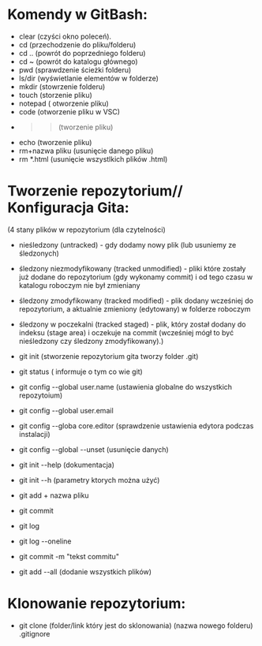 # Komendy w GitBash: #
- clear (czyści okno poleceń).
- cd (przechodzenie do pliku/folderu)
- cd .. (powrót do poprzedniego folderu)
- cd ~ (powrót do katalogu głównego)
- pwd (sprawdzenie ścieżki folderu)
- ls/dir (wyświetlanie elementów w folderze)
- mkdir (stowrzenie folderu)
- touch (storzenie pliku)
- notepad ( otworzenie pliku)
- code (otworzenie pliku w VSC)
- >> (tworzenie pliku)
- echo (tworzenie pliku)
- rm+nazwa pliku (usunięcie danego pliku)
- rm *.html (usunięcie wszystlkich plików  .html)

# Tworzenie repozytorium// Konfiguracja Gita: #
(4 stany plików w repozytorium (dla czytelności)
- nieśledzony (untracked) - gdy dodamy nowy plik (lub usuniemy ze
śledzonych)
- śledzony niezmodyfikowany (tracked unmodified) - pliki które zostały już
dodane do repozytorium (gdy wykonamy commit) i od tego czasu w
katalogu roboczym nie był zmieniany
- śledzony zmodyfikowany (tracked modified) - plik dodany wcześniej do
repozytorium, a aktualnie zmieniony (edytowany) w folderze roboczym
- śledzony w poczekalni (tracked staged) - plik, który został dodany do
indeksu (stage area) i oczekuje na commit (wcześniej mógł to być
nieśledzony czy śledzony zmodyfikowany).)


- git init (stworzenie repozytorium gita tworzy folder .git)
- git status ( informuje o tym co wie git)

- git config --global user.name (ustawienia globalne do wszystkich repozytoium)
- git config --global user.email
- git config --globa core.editor (sprawdzenie ustawienia edytora podczas instalacji)
- git config --global --unset (usunięcie danych)
- git init --help (dokumentacja)
- git init --h (parametry ktorych można użyć)
- git add + nazwa pliku 
- git commit 
- git log 
- git log --oneline
- git commit -m "tekst commitu"
- git add --all (dodanie wszystkich plików)

# Klonowanie repozytorium: #
- git clone (folder/link który jest do sklonowania) (nazwa nowego folderu)
.gitignore

